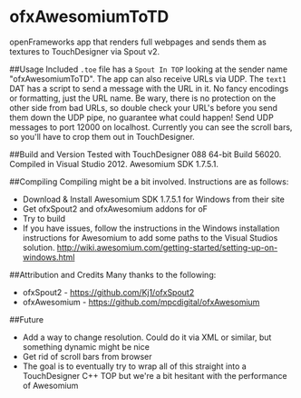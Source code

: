 # ofxAwesomiumToTD
openFrameworks app that renders full webpages and sends them as textures to TouchDesigner via Spout v2.

##Usage
Included ```.toe``` file has a ```Spout In TOP``` looking at the sender name "ofxAwesomiumToTD". The app can also receive URLs via UDP. The ```text1``` DAT has a script to send a message with the URL in it. No fancy encodings or formatting, just the URL name. Be wary, there is no protection on the other side from bad URLs, so double check your URL's before you send them down the UDP pipe, no guarantee what could happen! Send UDP messages to port 12000 on localhost. Currently you can see the scroll bars, so you'll have to crop them out in TouchDesigner.

##Build and Version
Tested with TouchDesigner 088 64-bit Build 56020. Compiled in Visual Studio 2012. Awesomium SDK 1.7.5.1. 

##Compiling
Compiling might be a bit involved. Instructions are as follows:

- Download & Install Awesomium SDK 1.7.5.1 for Windows from their site
- Get ofxSpout2 and ofxAwesomium addons for oF
- Try to build
- If you have issues, follow the instructions in the Windows installation instructions for Awesomium to add some paths to the Visual Studios solution. http://wiki.awesomium.com/getting-started/setting-up-on-windows.html

##Attribution and Credits
Many thanks to the following:

- ofxSpout2 - https://github.com/Kj1/ofxSpout2
- ofxAwesomium - https://github.com/mpcdigital/ofxAwesomium

##Future
- Add a way to change resolution. Could do it via XML or similar, but something dynamic might be nice
- Get rid of scroll bars from browser
- The goal is to eventually try to wrap all of this straight into a TouchDesigner C++ TOP but we're a bit hesitant with the performance of Awesomium
